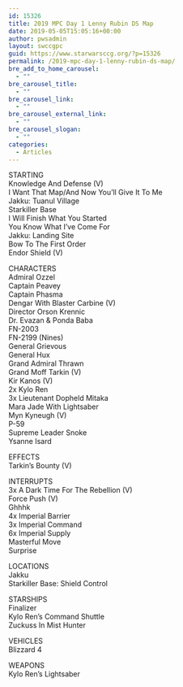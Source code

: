 ```yaml
---
id: 15326
title: 2019 MPC Day 1 Lenny Rubin DS Map
date: 2019-05-05T15:05:16+00:00
author: pwsadmin
layout: swccgpc
guid: https://www.starwarsccg.org/?p=15326
permalink: /2019-mpc-day-1-lenny-rubin-ds-map/
bre_add_to_home_carousel:
  - ""
bre_carousel_title:
  - ""
bre_carousel_link:
  - ""
bre_carousel_external_link:
  - ""
bre_carousel_slogan:
  - ""
categories:
  - Articles
---
```

  


STARTING  
Knowledge And Defense (V)  
I Want That Map/And Now You&#8217;ll Give It To Me  
Jakku: Tuanul Village  
Starkiller Base  
I Will Finish What You Started  
You Know What I&#8217;ve Come For  
Jakku: Landing Site  
Bow To The First Order  
Endor Shield (V)

CHARACTERS  
Admiral Ozzel  
Captain Peavey  
Captain Phasma  
Dengar With Blaster Carbine (V)  
Director Orson Krennic  
Dr. Evazan & Ponda Baba  
FN-2003  
FN-2199 (Nines)  
General Grievous  
General Hux  
Grand Admiral Thrawn  
Grand Moff Tarkin (V)  
Kir Kanos (V)  
2x Kylo Ren  
3x Lieutenant Dopheld Mitaka  
Mara Jade With Lightsaber  
Myn Kyneugh (V)  
P-59  
Supreme Leader Snoke  
Ysanne Isard

EFFECTS  
Tarkin&#8217;s Bounty (V)

INTERRUPTS  
3x A Dark Time For The Rebellion (V)  
Force Push (V)  
Ghhhk  
4x Imperial Barrier  
3x Imperial Command  
6x Imperial Supply  
Masterful Move  
Surprise

LOCATIONS  
Jakku  
Starkiller Base: Shield Control

STARSHIPS  
Finalizer  
Kylo Ren&#8217;s Command Shuttle  
Zuckuss In Mist Hunter

VEHICLES  
Blizzard 4

WEAPONS  
Kylo Ren&#8217;s Lightsaber